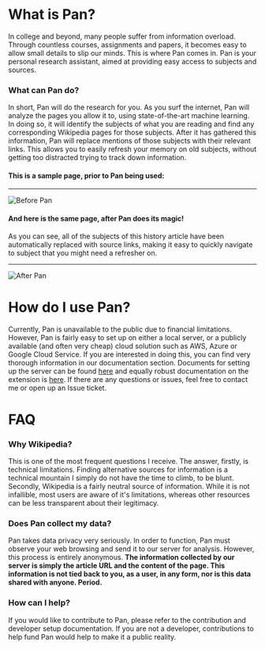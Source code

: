 # What is Pan?
In college and beyond, many people suffer from information overload. Through countless courses, assignments and papers, it becomes easy to allow small details to slip our minds. This is where Pan comes in. Pan is your personal research assistant, aimed at providing easy access to subjects and sources.

### What can Pan do?
In short, Pan will do the research for you. As you surf the internet, Pan will analyze the pages you allow it to, using state-of-the-art machine learning. In doing so, it will identify the subjects of what you are reading and find any corresponding Wikipedia pages for those subjects. After it has gathered this information, Pan will replace mentions of those subjects with their relevant links. This allows you to easily refresh your memory on old subjects, without getting too distracted trying to track down information.

#### This is a sample page, prior to Pan being used:
-----
![Before Pan](https://i.imgur.com/q7Xl0KS.png)

#### And here is the same page, after Pan does its magic!
As you can see, all of the subjects of this history article have been automatically replaced with source links, making it easy to quickly navigate to subject that you might need a refresher on.

-----
![After Pan](https://i.imgur.com/3G6X1YT.png)

# How do I use Pan?
Currently, Pan is unavailable to the public due to financial limitations. However, Pan is fairly easy to set up on either a local server, or a publicly available (and often very cheap) cloud solution such as AWS, Azure or Google Cloud Service. If you are interested in doing this, you can find very thorough information in our documentation section. Documents for setting up the server can be found [here](https://github.com/aknobloch/Pan/blob/master/Documentation/Pan%20Server.md) and equally robust documentation on the extension is [here](https://github.com/aknobloch/Pan/blob/master/Documentation/Pan%20Extension.md). If there are any questions or issues, feel free to contact me or open up an Issue ticket.

# FAQ

### Why Wikipedia?
This is one of the most frequent questions I receive. The answer, firstly, is technical limitations. Finding alternative sources for information is a technical mountain I simply do not have the time to climb, to be blunt. Secondly, Wikipedia is a fairly neutral source of information. While it is not infallible, most users are aware of it's limitations, whereas other resources can be less transparent about their legitimacy. 

### Does Pan collect my data?
Pan takes data privacy very seriously. In order to function, Pan must observe your web browsing and send it to our server for analysis. However, this process is entirely anonymous. **The information collected by our server is simply the article URL and the content of the page. This information is not tied back to you, as a user, in any form, nor is this data shared with anyone. Period.**

### How can I help?
If you would like to contribute to Pan, please refer to the contribution and developer setup documentation. If you are not a developer, contributions to help fund Pan would help to make it a public reality. 


